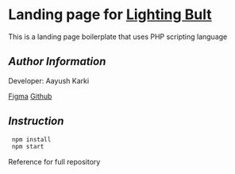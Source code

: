 # Landing page for <a href="https://heatpumpssydney.com.au/">Lighting Bult</a>
This is a landing page boilerplate that uses PHP scripting language

## _Author Information_

Developer: Aayush Karki

[Figma](https://www.figma.com/proto/ilVp0QYqbLyZRnTcOiy6Bb/Lightning-Bult-%7C-Heat-Pumps-Sydney?type=design&node-id=1-59&t=sohGbzFcxSTqwoJf-0&scaling=scale-down-width&page-id=0%3A1&starting-point-node-id=1%3A59)
[Github](https://github.com/aayukarki/soccajoeys)

## _Instruction_

```bash
 npm install
 npm start
 ```

Reference for full repository
